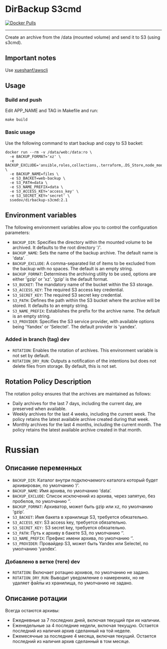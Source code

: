 # DirBackup S3cmd

[![Docker Pulls](https://img.shields.io/docker/pulls/ssedov/dirbackup-s3cmd)](https://hub.docker.com/r/ssedov/dirbackup-s3cmd)

-----------
Create an archive from the /data (mounted volume) and send it to S3 (using s3cmd). 

## Important notes
Use [xueshanf/awscli](https://hub.docker.com/r/xueshanf/awscli:latest)

## Usage

### Build and push

Edit APP_NAME and TAG in Makefile and run:
```shell
make build
```

### Basic usage

Use the following command to start backup and copy to S3 backet:
```shell
docker run --rm -v /data/web:/data:ro \
  -e BACKUP_FORMAT='xz' \
  -e BACKUP_EXCLUDE='ansible,roles,collections,.terraform,.DS_Store,node_modules,*.log' \
  -e BACKUP_NAME=files \
  -e S3_BACKET=web-backup \
  -e S3_PATH=data \
  -e S3_NAME_PREFIX=data \
  -e S3_ACCESS_KEY='access_key' \
  -e S3_SECRET_KEY='secret' \
  ssedov/dirbackup-s3cmd:2.1
```

## Environment variables

The following environment variables allow you to control the configuration parameters:

- `BACKUP_DIR`: Specifies the directory within the mounted volume to be archived. It defaults to the root directory '/'.
- `BACKUP_NAME`: Sets the name of the backup archive. The default name is 'data'.
- `BACKUP_EXCLUDE`: A comma-separated list of items to be excluded from the backup with no spaces. The default is an empty string.
- `BACKUP_FORMAT`: Determines the archiving utility to be used, options are either 'gzip' or 'xz'. 'gzip' is the default format.
- `S3_BUCKET`: The mandatory name of the bucket within the S3 storage.
- `S3_ACCESS_KEY`: The required S3 access key credential.
- `S3_SECRET_KEY`: The required S3 secret key credential.
- `S3_PATH`: Defines the path within the S3 bucket where the archive will be stored. It defaults to an empty string.
- `S3_NAME_PREFIX`: Establishes the prefix for the archive name. The default is an empty string.
- `S3_PROVIDER`: Specifies the S3 service provider, with available options being 'Yandex' or 'Selectel'. The default provider is 'yandex'.

### Added in branch (tag) dev
- `ROTATION`: Enables the rotation of archives. This environment variable is not set by default.
- `ROTATION_DRY_RUN`: Outputs a notification of the intentions but does not delete files from storage. By default, this is not set.

## Rotation Policy Description
The rotation policy ensures that the archives are maintained as follows:
- Daily archives for the last 7 days, including the current day, are preserved when available.
- Weekly archives for the last 4 weeks, including the current week. The policy retains the latest available archive created during that week.
- Monthly archives for the last 4 months, including the current month. The policy retains the latest available archive created in that month.


# Russian

## Описание переменных
- `BACKUP_DIR`: Каталог внутри подключаемого каталога который будет архивирован, по умолчанию ‘/’.
- `BACKUP_NAME`: Имя архива, по умолчанию ‘data’.
- `BACKUP_EXCLUDE`: Список исключений из архива, через запятую, без пробелов, по умолчанию ‘’.
- `BACKUP_FORMAT`: Архиватор, может быть gzip или xz, по умолчанию ‘gzip’.
- `S3_BACKET`: Имя бакета в хранилище S3, требуется обязательно.
- `S3_ACCESS_KEY`: S3 access key, требуется обязательно.
- `S3_SECRET_KEY:` S3 secret key, требуется обязательно.
- `S3_PATH`: Путь к архиву в бакете S3, по умолчанию ‘’.
- `S3_NAME_PREFIX`: Префикс имени архива, по умолчанию ‘’.
- `S3_PROVIDER`: Провайдер S3, может быть Yandex или Selectel, по умолчанию ‘yandex’.

### Добавлено в ветке (теге) dev
- `ROTATION`: Включает ротацию архивов, по умолчанию не задано.
- `ROTATION_DRY_RUN`: Выводит уведомление о намерениях, но не удаляет файлы из хранилища, по умолчанию не задано.

## Описание ротации
Всегда остаются архивы:
- Ежедневные за 7 последних дней, включая текущий при их наличии.
- Еженедельные за 4 последние недели, включая текущую. Остается последний из наличия архив сделанный на той неделе.
- Ежемесячные за последние 4 месяца, включая текущий. Остается последний из наличия архив сделанный в том месяце.
